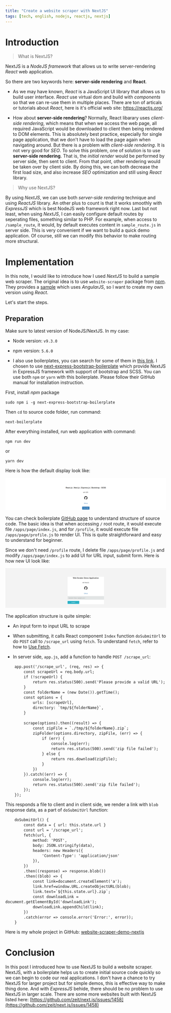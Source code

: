 ```yaml
---
title: "Create a website scraper with NextJS"
tags: [tech, english, nodejs, reactjs, nextjs]
---
```


# Introduction

> What is NextJS?

NextJS is a *NodeJS framework* that allows us to write server-rendering *React* web application.

So there are two keywords here: **server-side rendering** and **React**.

* As we may have known, *React* is a JavaScript UI library that allows us to build user interface. *React* use virtual dom and build with *components* so that we can re-use them in multiple places. There are ton of articals or tutorials about *React*, here is it's official web site: https://reactjs.org/

* How about **server-side rendering**? Normally, React libarary uses *client-side rendering*, which means that when we access the web page, all required JavaScript would be downloaded to client then being rendered to DOM elements. This is absolutely best practice, especially for single page application, that we don't have to load the page again when navigating around. But there is a problem with *client-side rendering*. It is not very good for *SEO*. To solve this problem, one of solution is to use **server-side rendering**. That is, the *initial render* would be performed by server side, then sent to client. From that point, other rendering would be taken over by client side. By doing this, we can both decrease the first load size, and also increase *SEO* optimization and still using *React* library.

> Why use NextJS?

By using *NextJS*, we can use both *server-side rendering* technique and using *ReactJS* library. An other plus to count is that it works smoothly with *ExpressJS* which is best NodeJS web framework right now. Last but not least, when using *NextJS*, I can easily configure default routes by seperating files, something similar to PHP. For example, when access to `/sample_route`, it would, by default executes content in `sample_route.js` in server side. This is very convenient if we want to build a quick demo application. Of course, still we can modify this behavior to make routing more structural.

<script async src="//pagead2.googlesyndication.com/pagead/js/adsbygoogle.js"></script>
<ins class="adsbygoogle"
     style="display:block; text-align:center;"
     data-ad-layout="in-article"
     data-ad-format="fluid"
     data-ad-client="ca-pub-2750437710821247"
     data-ad-slot="8905029259"></ins>
<script>
     (adsbygoogle = window.adsbygoogle || []).push({});
</script>

# Implementation

In this note, I would like to introduce how I used *NextJS* to build a sample web scraper. The original idea is to use `website-scraper` package from [npm](https://www.npmjs.com/package/website-scraper). They provides a [sample](https://github.com/website-scraper/demo) which uses *AngularJS*, so I want to create my own version using *React*.

Let's start the steps.

## Preparation

Make sure to latest version of NodeJS/NextJS. In my case:

* Node version: `v9.3.0`

* npm version: `5.6.0`

* I also use boilerplates, you can search for some of them in [this link](https://github.com/unicodeveloper/awesome-nextjs). I chosen to use [next-express-bootstrap-boilerplate](https://github.com/MustansirZia/next-express-bootstrap-boilerplate) which provide NextJS in ExpressJS framework with support of bootstrap and SCSS. You can use both `npm` or `yarn` with this boilerplate. Please follow their GitHub manual for installation instruction.

First, install *npm* package

```
sudo npm i -g next-express-bootstrap-boilerplate
```

Then `cd` to source code folder, run command:

```
next-boilerplate
```

After everything installed, run web application with command:

```
npm run dev
```

or

```
yarn dev
```

Here is how the default display look like:

![NextJS sample](/img/nextjs_sample_01.png)

You can check boilerplate [GitHub page](https://github.com/MustansirZia/next-express-bootstrap-boilerplate) to understand structure of source code. The basic idea is that when accessing `/` root route, it would execute file `/apps/page/index.js`, and for `/profile`, it would execute file `/apps/page/profile.js` to render UI. This is quite straightforward and easy to understand for beginner.

Since we don't need `/profile` route, I delete file `/apps/page/profile.js` and modify `/apps/page/index.js` to add UI for URL input, submit form. Here is how new UI look like:

![NextJS sample](/img/nextjs_sample_02.png)

The application structure is quite simple:

* An input form to input URL to scrape

* When submitting, it calls React component `Index` function `doSubmitUrl` to do `POST` call to `/scrape_url` using `fetch`. To understand `fetch`, refer to how to [Use Fetch](https://developer.mozilla.org/en-US/docs/Web/API/Fetch_API/Using_Fetch).

* In server side, `app.js`, add a function to handle `POST /scrape_url`:

```
    app.post('/scrape_url', (req, res) => {
        const scrapeUrl = req.body.url;
        if (!scrapeUrl) {
            return res.status(500).send('Please provide a valid URL');
        }
        const folderName = (new Date()).getTime();
        const options = {
            urls: [scrapeUrl],
            directory: `tmp/${folderName}`,
        }

        scrape(options).then((result) => {
            const zipFile = `./tmp/${folderName}.zip`;
            zipFolder(options.directory, zipFile, (err) => {
                if (err) {
                    console.log(err);
                    return res.status(500).send('zip file failed');
                } else {
                    return res.download(zipFile);
                }
            })
        }).catch((err) => {
            console.log(err);
            return res.status(500).send('zip file failed');
        });
    });
```

This responds a file to client and in client side, we render a link with `blob` response data, as a part of `doSubmitUrl` function:

```
    doSubmitUrl() {
        const data = { url: this.state.url }
        const url = '/scrape_url';
        fetch(url, {
            method: 'POST',
            body: JSON.stringify(data),
            headers: new Headers({
                'Content-Type': 'application/json'
            }),
        })
        .then((response) => response.blob())
        .then((blob) => {
            const link=document.createElement('a');
            link.href=window.URL.createObjectURL(blob);
            link.text=`${this.state.url}.zip`;
            const downloadLink = document.getElementById('downloadLink');
            downloadLink.appendChild(link);
        })
        .catch(error => console.error('Error:', error));
    }
```

Here is my whole project in GitHub: [website-scraper-demo-nextjs](https://github.com/phuongnq/website-scraper-demo-nextjs)

# Conclusion

In this post I introduced how to use NextJS to build a website scraper. NextJS, with a boilerplate helps us to create initial source code quickly so we can begin to code our real applications. I don't have a chance to try NextJS for larger project but for simple demos, this is effective way to make thing done. And with *ExpressJS* behide, there should be no problem to use NextJS in larger scale. There are some more websites built with NextJS listed here: [https://github.com/zeit/next.js/issues/1458](https://github.com/zeit/next.js/issues/1458)

<script async src="//pagead2.googlesyndication.com/pagead/js/adsbygoogle.js"></script>
<ins class="adsbygoogle"
     style="display:block; text-align:center;"
     data-ad-layout="in-article"
     data-ad-format="fluid"
     data-ad-client="ca-pub-2750437710821247"
     data-ad-slot="8905029259"></ins>
<script>
     (adsbygoogle = window.adsbygoogle || []).push({});
</script>